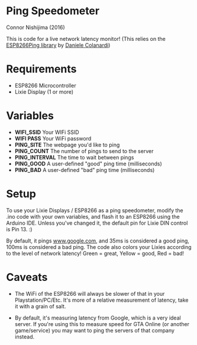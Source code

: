 # Ping Speedometer
Connor Nishijima (2016)

This is code for a live network latency monitor! (This relies on the [ESP8266Ping library](https://github.com/dancol90/ESP8266Ping) by [Daniele Colanardi](https://github.com/dancol90))
# Requirements

- ESP8266 Microcontroller
- Lixie Display (1 or more)

# Variables

- **WIFI_SSID** Your WIFi SSID
- **WIFI PASS** Your WiFi password
- **PING_SITE** The webpage you'd like to ping
- **PING_COUNT** The number of pings to send to the server
- **PING_INTERVAL** The time to wait between pings
- **PING_GOOD** A user-defined "good" ping time (milliseconds)
- **PING_BAD** A user-defined "bad" ping time (milliseconds)

# Setup

To use your Lixie Displays / ESP8266 as a ping speedometer, modify the .ino code with your own variables, and flash it to an ESP8266 using the Arduino IDE. Unless you've changed it, the default pin for Lixie DIN control is Pin 13. :)

By default, it pings www.google.com, and 35ms is considered a good ping, 100ms is considered a bad ping. The code also colors your Lixies according to the level of network latency! Green = great, Yellow = good, Red = bad!

# Caveats

  - The WiFi of the ESP8266 will always be slower of
    that in your Playstation/PC/Etc. It's more of a
    relative measurement of latency, take it with a
    grain of salt.

  - By default, it's measuring latency from Google,
    which is a very ideal server. If you're using this
    to measure speed for GTA Online (or another
    game/service) you may want to ping the servers
    of that company instead.
